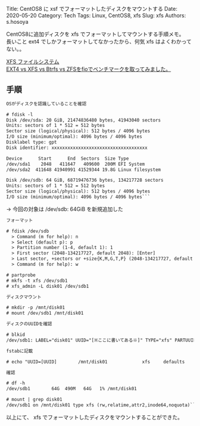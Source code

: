Title: CentOS8 に xsf でフォーマットしたディスクをマウントする
Date: 2020-05-20
Category: Tech
Tags: Linux, CentOS8, xfs
Slug: xfs
Authors: s.hosoya

CentOS8に追加ディスクを xfs でフォーマットしてマウントする手順メモ。  
長いこと ext4 でしかフォーマットしてなかったから、何気 xfs はよくわかってない。。  

[XFS ファイルシステム](https://access.redhat.com/documentation/ja-jp/red_hat_enterprise_linux/7/html/storage_administration_guide/ch-xfs)  
[EXT4 vs XFS vs Btrfs vs ZFSをfioでベンチマークを取ってみました。](https://qiita.com/sion_cojp/items/bef955bba3dbf9d603f8)  

## 手順

~~~html
OSがディスクを認識していることを確認

# fdisk -l
Disk /dev/sda: 20 GiB, 21474836480 bytes, 41943040 sectors
Units: sectors of 1 * 512 = 512 bytes
Sector size (logical/physical): 512 bytes / 4096 bytes
I/O size (minimum/optimal): 4096 bytes / 4096 bytes
Disklabel type: gpt
Disk identifier: xxxxxxxxxxxxxxxxxxxxxxxxxxxxxxxxxxxx

Device      Start      End  Sectors  Size Type
/dev/sda1    2048   411647   409600  200M EFI System
/dev/sda2  411648 41940991 41529344 19.8G Linux filesystem

Disk /dev/sdb: 64 GiB, 68719476736 bytes, 134217728 sectors
Units: sectors of 1 * 512 = 512 bytes
Sector size (logical/physical): 512 bytes / 4096 bytes
I/O size (minimum/optimal): 4096 bytes / 4096 bytes```
~~~
 → 今回の対象は /dev/sdb: 64GiB を新規追加した



~~~html
フォーマット

# fdisk /dev/sdb
  > Command (m for help): n
  > Select (default p): p
  > Partition number (1-4, default 1): 1
  > First sector (2048-134217727, default 2048): [Enter]
  > Last sector, +sectors or +size{K,M,G,T,P} (2048-134217727, default 134217727): [Enter]
  > Command (m for help): w

# partprobe
# mkfs -t xfs /dev/sdb1
# xfs_admin -L disk01 /dev/sdb1
~~~

~~~html
ディスクマウント

# mkdir -p /mnt/disk01
# mount /dev/sdb1 /mnt/disk01
~~~

~~~html
ディスクのUUIDを確認

# blkid
/dev/sdb1: LABEL="disk01" UUID="[※ここに書いてある※]" TYPE="xfs" PARTUUID="8ef15b2a-01"```
~~~

~~~html
fstabに記載

# echo "UUID=[UUID]        /mnt/disk01             xfs     defaults        1 2" >>/etc/fstab```
~~~

~~~html
確認

# df -h
/dev/sdb1        64G  490M   64G   1% /mnt/disk01

# mount | grep disk01
/dev/sdb1 on /mnt/disk01 type xfs (rw,relatime,attr2,inode64,noquota)```
~~~

以上にて、 xfs でフォーマットしたディスクをマウントすることができた。  
